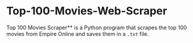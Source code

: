 # Top-100-Movies-Web-Scraper
Top 100 Movies Scraper** is a Python program that scrapes the top 100 movies from Empire Online and saves them in a `.txt` file.
